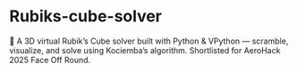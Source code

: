 # Rubiks-cube-solver
🧩 A 3D virtual Rubik’s Cube solver built with Python &amp; VPython — scramble, visualize, and solve using Kociemba’s algorithm. Shortlisted for AeroHack 2025 Face Off Round.
